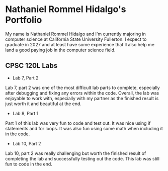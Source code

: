 # Nathaniel Rommel Hidalgo's Portfolio
My name is Nathaniel Rommel Hidalgo and I'm currently majoring in computer science at California State University Fullerton. I expect to graduate in 2027 and at least have some experience that'll also help me land a good paying job in the computer science field.

## CPSC 120L Labs
* Lab 7, Part 2

Lab 7, part 2 was one of the most difficult lab parts to complete, especially after debugging and fixing any errors within the code. Overall, the lab was enjoyable to work with, especially with my partner as the finished result is just worth it and beautiful at the end.

* Lab 8, Part 1

Part 1 of this lab was very fun to code and test out. It was nice using if statements and for loops. It was also fun using some math when including it in the code.

* Lab 10, Part 2

Lab 10, part 2 was really challenging but worth the finished result of completing the lab and successfully testing out the code. This lab was still fun to code in the end.
